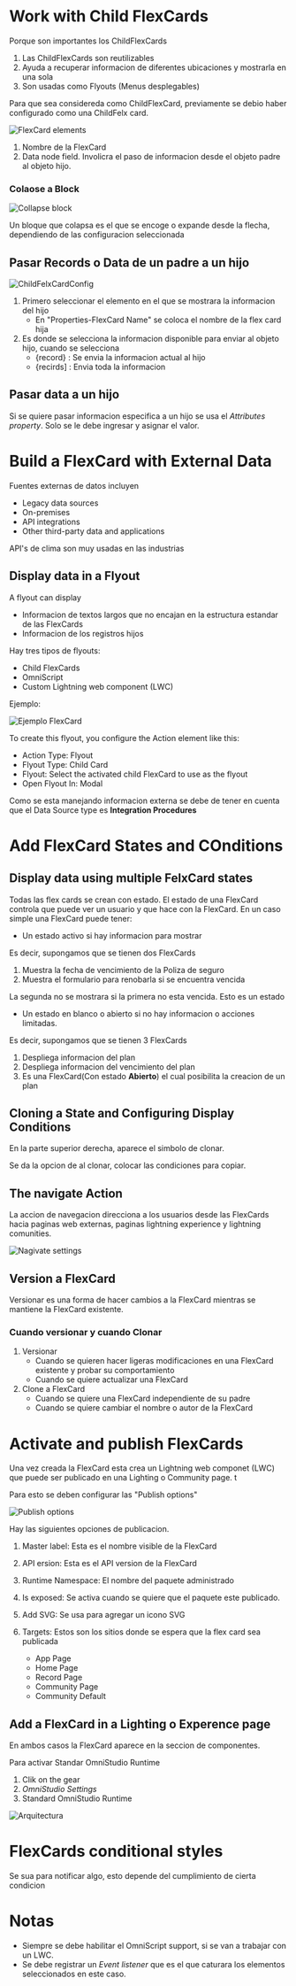 # Work with Child FlexCards

Porque son importantes los ChildFlexCards

1. Las ChildFlexCards son reutilizables
2. Ayuda a recuperar informacion de diferentes ubicaciones y mostrarla en una sola
3. Son usadas como Flyouts (Menus desplegables)

Para que sea considereda como ChildFlexCard, previamente se debio haber configurado como una ChildFelx card.

![FlexCard elements]('https://res.cloudinary.com/hy4kyit2a/f_auto,fl_lossy,q_70/learn/modules/omnistudio-flexcards-building-and-publishing/work-with-child-flexcards/images/54b63c401a4789cf8ded6a7791320a80_517-b-8-c-9-f-b-390-47-ec-8-e-7-f-63-b-64842-ea-06.png' )

1. Nombre de la FlexCard
2. Data node field. Involicra el paso de informacion desde el objeto padre al objeto hijo.

### Colaose a Block

![Collapse block]('https://res.cloudinary.com/hy4kyit2a/f_auto,fl_lossy,q_70/learn/modules/omnistudio-flexcards-building-and-publishing/work-with-child-flexcards/images/6b0d9fe053eca065597feb610a82252b_94-f-0-b-499-3-e-38-4-d-69-b-59-e-7-d-30-a-7926-d-66.png')

Un bloque que colapsa es el que se encoge o expande desde la flecha, dependiendo de las configuracion seleccionada

## Pasar Records o Data de un padre a un hijo

![ChildFelxCardConfig]('https://res.cloudinary.com/hy4kyit2a/f_auto,fl_lossy,q_70/learn/modules/omnistudio-flexcards-building-and-publishing/work-with-child-flexcards/images/d9d9e409338da23a1aec0d85222f82ad_42-f-8-db-88-482-e-4-d-0-f-9362-2399-b-40-ae-58-d.png')

1. Primero seleccionar el elemento en el que se mostrara la informacion del hijo
	- En "Properties-FlexCard Name" se coloca el nombre de la flex card hija 
2. Es donde se selecciona la informacion disponible para enviar al objeto hijo, cuando se selecciona
	- {record} : Se envia la informacion actual al hijo
	- {recirds] : Envia toda la informacion

## Pasar data a un hijo

Si se quiere pasar informacion especifica a un hijo se usa el *Attributes property*.
Solo se le debe ingresar y asignar el valor.


# Build a FlexCard with External Data

Fuentes externas de datos incluyen

- Legacy data sources
- On-premises
- API integrations
- Other third-party data and applications

API's de clima son muy usadas en las industrias

## Display data in a Flyout

A flyout can display

- Informacion de textos largos que no encajan en la estructura estandar de las FlexCards
- Informacion de los registros hijos

Hay tres tipos de flyouts:

- Child FlexCards
- OmniScript
- Custom Lightning web component (LWC)


Ejemplo:

![Ejemplo FlexCard](https://res.cloudinary.com/hy4kyit2a/f_auto,fl_lossy,q_70/learn/modules/omnistudio-flexcards-building-and-publishing/build-a-flexcard-with-external-data/images/165ce5860917e1a1b09ce2a5abafbd17_bdd-9-c-97-e-95-f-7-4-bf-6-9-cd-3-4595-fcacf-95-f.png' )
    
To create this flyout, you configure the Action element like this:

*  Action Type: Flyout
*  Flyout Type: Child Card
*  Flyout: Select the activated child FlexCard to use as the flyout
*  Open Flyout In: Modal

Como se esta manejando informacion externa se debe de tener en cuenta que el Data Source type es **Integration Procedures**


# Add FlexCard States and COnditions

## Display data using multiple FelxCard states

Todas las flex cards se crean con estado. El estado de una FlexCard controla que puede ver un usuario y que hace con la FlexCard. En un caso simple una FlexCard puede tener:

- Un estado activo si hay informacion para mostrar

Es decir, supongamos que se tienen dos FlexCards

1. Muestra la fecha de vencimiento de la Poliza de seguro
2. Muestra el formulario para renobarla si se encuentra vencida

La segunda no se mostrara si la primera no esta vencida. Esto es un estado


- Un estado en blanco o abierto si no hay informacion o acciones limitadas.

Es decir, supongamos que se tienen 3 FlexCards

1. Despliega informacion del plan 
2. Despliega informacion del vencimiento del plan
3. Es una FlexCard(Con estado **Abierto**)  el cual posibilita la creacion de un plan

## Cloning a State and Configuring Display Conditions

En la parte superior derecha, aparece el simbolo de clonar.

Se da la opcion de al clonar, colocar las condiciones para copiar.

## The navigate Action

La accion de navegacion direcciona a los usuarios desde las FlexCards hacia paginas web externas, paginas lightning experience y lightning comunities.

![Nagivate settings]('https://res.cloudinary.com/hy4kyit2a/f_auto,fl_lossy,q_70/learn/modules/omnistudio-flexcards-building-and-publishing/add-flexcard-states-and-conditions/images/0dfb0fa0b9482e39327fd22265c83c2e_ef-4-ecbad-bcb-5-4-ff-1-8713-2-c-9-cd-7-b-869-dc.png')

## Version a FlexCard

Versionar es una forma de hacer cambios a la FlexCard mientras se mantiene la FlexCard existente.

### Cuando versionar y cuando Clonar

1. Versionar
	- Cuando se quieren hacer ligeras modificaciones en una FlexCard existente y probar su comportamiento
	- Cuando se quiere actualizar una FlexCard
2. Clone a FlexCard
	- Cuando se quiere una FlexCard independiente de su padre
	- Cuando se quiere cambiar el nombre o autor de la FlexCard

# Activate and publish FlexCards

Una vez creada la FlexCard esta crea un  Lightning web componet (LWC) que puede ser publicado en una Lighting o Community page.
t

Para esto se deben configurar las "Publish options" 

![Publish options]('https://res.cloudinary.com/hy4kyit2a/f_auto,fl_lossy,q_70/learn/modules/omnistudio-flexcards-building-and-publishing/activate-and-publish-flexcards/images/9080eefc6b470facbeeff52d4d245778_picture-201.png' )

Hay las siguientes opciones de publicacion.

1. Master label: Esta es el nombre visible de la FlexCard

2. API ersion: Esta es el API version de la FlexCard

3. Runtime Namespace: El nombre del paquete administrado

4. Is exposed: Se activa cuando se quiere que el paquete este publicado.

5. Add SVG: Se usa para agregar un icono SVG

6. Targets: Estos son los sitios donde se espera que la flex card sea publicada
	- App Page
	- Home Page
	- Record Page
	- Community Page
	- Community Default

## Add a FlexCard in a Lighting o Experence page

En ambos casos la FlexCard aparece en la seccion de componentes.

Para activar Standar OmniStudio Runtime

1. Clik on the gear
2. *OmniStudio Settings*
3. Standard OmniStudio Runtime

![Arquitectura]('/home/cesar/Pictures/FlexCardArquitecture.png')




# FlexCards conditional styles

Se sua para notificar algo, esto depende del cumplimiento de cierta condicion

# Notas

- Siempre se debe habilitar el OmniScript support, si se van a trabajar con un LWC.
- Se debe registrar un *Event listener* que es el que caturara los elementos seleccionados en este caso.



























